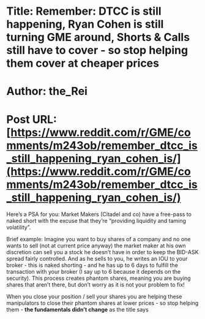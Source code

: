 # Title: Remember: DTCC is still happening, Ryan Cohen is still turning GME around, Shorts & Calls still have to cover - so stop helping them cover at cheaper prices
# Author: the_Rei
# Post URL: [https://www.reddit.com/r/GME/comments/m243ob/remember_dtcc_is_still_happening_ryan_cohen_is/](https://www.reddit.com/r/GME/comments/m243ob/remember_dtcc_is_still_happening_ryan_cohen_is/)


Here’s a PSA for you: Market Makers (Citadel and co) have a free-pass to naked short with the excuse that they’re “providing liquidity and taming volatility”.

Brief example: Imagine you want to buy shares of a company and no one wants to sell (not at current price anyway) the market maker at his own discretion can sell you a stock he doesn’t have in order to keep the BID-ASK spread fairly controlled. And  as he sells to you, he writes an IOU to your broker - this is naked shorting - and he has up to 6 days to fulfill the transaction with your broker (I say up to 6 because it depends on the security). This process creates phantom shares, meaning you are buying shares that aren’t there, but don’t worry as it is not your problem to fix!

When you close your position / sell your shares you are helping these manipulators to close their phantom shares at lower prices - so stop helping them - **the fundamentals didn’t change** as the title says